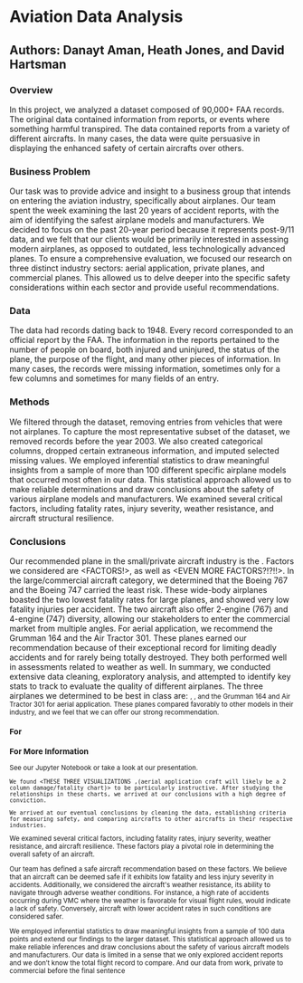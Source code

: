 # Aviation Data Analysis
## Authors: Danayt Aman, Heath Jones, and David Hartsman

### Overview

In this project, we analyzed a dataset composed of 90,000+ FAA records. The original data contained information from reports, or events where something harmful transpired. The data contained reports from a variety of different aircrafts. In many cases, the data were quite persuasive in displaying the enhanced safety of certain aircrafts over others.

### Business Problem

Our task was to provide advice and insight to a business group that intends on entering the aviation industry, specifically about airplanes. Our team spent the week examining the last 20 years of accident reports, with the aim of identifying the safest airplane models and manufacturers. We decided to focus on the past 20-year period because it represents post-9/11 data, and we felt that our clients would be primarily interested in assessing modern airplanes, as opposed to outdated, less technologically advanced planes. To ensure a comprehensive evaluation, we focused our research on three distinct industry sectors: aerial application, private planes, and commercial planes. This allowed us to delve deeper into the specific safety considerations within each sector and provide useful recommendations.

### Data 

The data had records dating back to 1948. Every record corresponded to an official report by the FAA. The information in the reports pertained to the number of people on board, both injured and uninjured, the status of the plane, the purpose of the flight, and many other pieces of information. In many cases, the records were missing information, sometimes only for a few columns and sometimes for many fields of an entry. 

### Methods

We filtered through the dataset, removing entries from vehicles that were not airplanes. To capture the most representative subset of the dataset, we removed records before the year 2003. We also created categorical columns, dropped certain extraneous information, and imputed selected missing values. We employed inferential statistics to draw meaningful insights from a sample of more than 100 different specific airplane models that occurred most often in our data. This statistical approach allowed us to make reliable determinations and draw conclusions about the safety of various airplane models and manufacturers. We examined several critical factors, including fatality rates, injury severity, weather resistance, and aircraft structural resilience.

### Conclusions

Our recommended plane in the small/private aircraft industry is the <PRIVATE PLANE>. Factors we considered are <FACTORS!>, as well as <EVEN MORE FACTORS?!?!!>.
In the large/commercial aircraft category, we determined that the Boeing 767 and the Boeing 747 carried the least risk. These wide-body airplanes boasted the two lowest fatality rates for large planes, and showed very low fatality injuries per accident. The two aircraft also offer 2-engine (767) and 4-engine (747) diversity, allowing our stakeholders to enter the commercial market from multiple angles.
For aerial application, we recommend the Grumman 164 and the Air Tractor 301. These planes earned our recommendation because of their exceptional  record for limiting deadly accidents and for rarely being totally destroyed. They both performed well in assessments related to weather as well.
In summary, we conducted extensive data cleaning, exploratory analysis, and attempted to identify key stats to track to evaluate the quality of different airplanes.  The three airplanes we determined to be best in class are: <small>, <large>, and the Grumman 164 and Air Tractor 301 for aerial application. These planes compared favorably to other models in their industry, and we feel that we can offer our strong recommendation.

    
### For  
    
    
### For More Information
See our Jupyter Notebook or take a look at our presentation.
 
    

    
    We found <THESE THREE VISUALIZATIONS ,(aerial application craft will likely be a 2 column damage/fatality chart)> to be particularly instructive. After studying the relationships in these charts, we arrived at our conclusions with a high degree of conviction.     
    
    We arrived at our eventual conclusions by cleaning the data, establishing criteria for measuring safety, and comparing aircrafts to other aircrafts in their respective industries.
    
  
We examined several critical factors, including fatality rates, injury severity, weather resistance, and aircraft resilience. These factors play a pivotal role in determining the overall safety of an aircraft.

Our team has defined a safe aircraft recommendation based on these factors. We believe that an aircraft can be deemed safe if it exhibits low fatality and less injury severity in accidents. Additionally, we considered the aircraft's weather resistance, its ability to navigate through adverse weather conditions. For instance, a high rate of accidents occurring during VMC where the weather is favorable for visual flight rules, would indicate a lack of safety. Conversely, aircraft with lower accident rates in such conditions are considered safer.

We employed inferential statistics to draw meaningful insights from a sample of 100 data points and extend our findings to the larger dataset. This statistical approach allowed us to make reliable inferences and draw conclusions about the safety of various aircraft models and manufacturers.
Our data is limited in a sense that we only explored accident reports and we don’t know the total flight record to compare.
And our data from work, private to commercial before the final sentence
